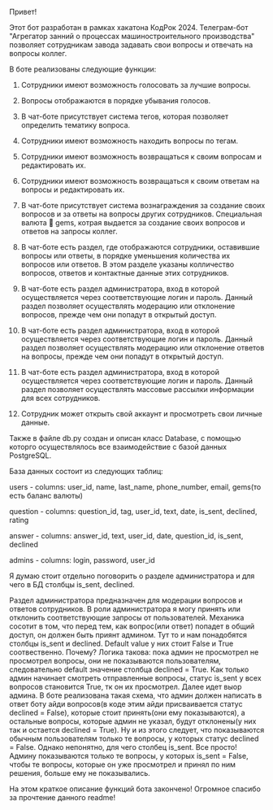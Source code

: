 Привет!

Этот бот разработан в рамках хакатона КодРок 2024. Телеграм-бот "Агрегатор занний о процессах машиностроительного производства" позволяет сотрудникам завода задавать свои вопросы и отвечать на вопросы коллег.

В боте реализованы следующие функции:

1. Сотрудники имеют возможность голосовать за лучшие вопросы.

2. Вопросы отображаются в порядке убывания голосов.

3. В чат-боте присутствует система тегов, которая позволяет определить тематику вопроса.

4. Сотрудники имеют возможность находить вопросы по тегам.

5. Сотрудники имеют возможность возвращаться к своим вопросам и редактировать их.

6. Сотрудники имеют возможность возвращаться к своим ответам на вопросы и редактировать их.

7. В чат-боте присутствует система вознаграждения за создание своих вопросов и за ответы на вопросы других сотрудников. Специальная валюта 💎 gems, котрая выдается за создание своих вопросов и ответов на запросы коллег.

8. В чат-боте есть раздел, где отображаются сотрудники, оставившие вопросы или ответы, в порядке уменьшения количества их вопросов или ответов. В этом разделе указаны колличество вопросов, ответов и контактные данные этих сотрудников.

9. В чат-боте есть раздел администратора, вход в которой осуществляется через соответствующие логин и пароль. Данный раздел позволяет осуществлять модерацию или отклонение вопросов, прежде чем они попадут в открытый доступ.

10. В чат-боте есть раздел администратора, вход в которой осуществляется через соответствующие логин и пароль. Данный раздел позволяет осуществлять модерацию или отклонение ответов на вопросы, прежде чем они попадут в открытый доступ.

11. В чат-боте есть раздел администратора, вход в которой осуществляется через соответствующие логин и пароль. Данный раздел позволяет осуществлять массовые рассылки информации для всех сотрудников.

12. Сотрудник может открыть свой аккаунт и просмотреть свои личные данные.

Также в файле db.py создан и описан класс Database, с помощью которго осуществлялось все взаимодействие с базой данных PostgreSQL.

База данных состоит из следующих таблиц:

users - columns: user_id, name, last_name, phone_number, email, gems(то есть баланс валюты)

question - columns: question_id, tag, user_id, text, date, is_sent, declined, rating

answer - columns: answer_id, text, user_id, date, question_id, is_sent, declined

admins - columns: login, password, user_id

Я думаю стоит отдельно поговорить о разделе администратора и для чего в БД столбцы is_sent, declined.

Раздел администратора предназначен для модерации вопросов и ответов сотрудников. В роли администратора я могу принять или отклонить соответствующие запросы от пользователей. Механика сосотит в том, что перед тем, как вопрос(или ответ) попадет в общий доступ, он должен быть приянт админом. Тут то и нам понадобятся столбцы is_sent и declined. Default value у них стоит False и True соотвественно. Почему? Логика такова: пока админ не просмотрел не просмотрел вопросы, они не показываются пользователям, следовательно default значение столбца declined = True. Как только админ начинает смотреть отправленные вопросы, статус is_sent у всех вопросов становится True, тк он их просмотрел. Далее идет выор админа. В боте реализована такая схема, что админ должен написать в ответ боту айди вопросов(в коде этим айди присваивается статус declined = False), которые стоит принять(они ему показываются), а остальные вопросы, которые админ не указал, будут отклонены(у них так и остается declined = True). Ну и из этого следует, что показываются обычным пользователям только те вопросы, у которых статус declined = False. Однако непонятно, для чего столбец is_sent. Все просто! Админу показываются только те вопросы, у которых is_sent = False, чтобы те вопросы, которые он уже просмотрел и принял по ним решения, больше ему не показывались.

На этом краткое описание функций бота закончено! Огромное спасибо за прочтение данного readme!

